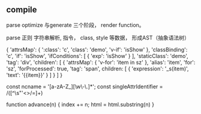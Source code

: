 ## compile
  parse optimize 与generate 三个阶段， render function。 

  parse 正则 字符串解析, 指令， class, style 等数据， 形成AST（抽象语法树）

  {
    'attrsMap': {
      ':class': 'c',
      'class': 'demo',
      'v-if': 'isShow'
    },
    'classBinding': 'c',
    'if': 'isShow',
    'ifConditions': [
      {
        'exp': 'isShow'
      }
    ],
    'staticClass': 'demo',
    'tag': 'div',
    'children': [
      {
        'attrsMap': {
          'v-for': 'item in sz'
        },
        'alias': 'item',
        'for': 'sz',
        'forProcessed': true,
        'tag': 'span',
        children: [
          {
            'expression': '_s(item)',
            'text': '{{item}}'
          }
        ]
      }
    ]
  }

  const ncname = '[a-zA-Z_][\\w\\-\\.]*';
  const singleAttrIdentifier = /([^\s"'<>/=]+)
  

  function advance(n) {
    index += n;
    html = html.substring(n)
  }